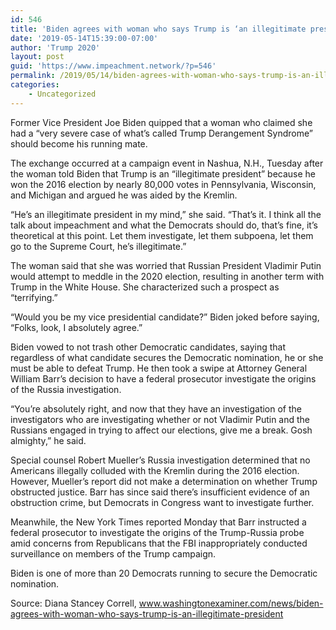 ```yaml
---
id: 546
title: 'Biden agrees with woman who says Trump is ‘an illegitimate president’'
date: '2019-05-14T15:39:00-07:00'
author: 'Trump 2020'
layout: post
guid: 'https://www.impeachment.network/?p=546'
permalink: /2019/05/14/biden-agrees-with-woman-who-says-trump-is-an-illegitimate-president/
categories:
    - Uncategorized
---
```


Former Vice President Joe Biden quipped that a woman who claimed she had a “very severe case of what’s called Trump Derangement Syndrome” should become his running mate.

The exchange occurred at a campaign event in Nashua, N.H., Tuesday after the woman told Biden that Trump is an “illegitimate president” because he won the 2016 election by nearly 80,000 votes in Pennsylvania, Wisconsin, and Michigan and argued he was aided by the Kremlin.

“He’s an illegitimate president in my mind,” she said. “That’s it. I think all the talk about impeachment and what the Democrats should do, that’s fine, it’s theoretical at this point. Let them investigate, let them subpoena, let them go to the Supreme Court, he’s illegitimate.”

The woman said that she was worried that Russian President Vladimir Putin would attempt to meddle in the 2020 election, resulting in another term with Trump in the White House. She characterized such a prospect as “terrifying.”

“Would you be my vice presidential candidate?” Biden joked before saying, “Folks, look, I absolutely agree.”

Biden vowed to not trash other Democratic candidates, saying that regardless of what candidate secures the Democratic nomination, he or she must be able to defeat Trump. He then took a swipe at Attorney General William Barr’s decision to have a federal prosecutor investigate the origins of the Russia investigation.

“You’re absolutely right, and now that they have an investigation of the investigators who are investigating whether or not Vladimir Putin and the Russians engaged in trying to affect our elections, give me a break. Gosh almighty,” he said.

Special counsel Robert Mueller’s Russia investigation determined that no Americans illegally colluded with the Kremlin during the 2016 election. However, Mueller’s report did not make a determination on whether Trump obstructed justice. Barr has since said there’s insufficient evidence of an obstruction crime, but Democrats in Congress want to investigate further.

Meanwhile, the New York Times reported Monday that Barr instructed a federal prosecutor to investigate the origins of the Trump-Russia probe amid concerns from Republicans that the FBI inappropriately conducted surveillance on members of the Trump campaign.

Biden is one of more than 20 Democrats running to secure the Democratic nomination.

Source: Diana Stancey Correll, www.washingtonexaminer.com/news/biden-agrees-with-woman-who-says-trump-is-an-illegitimate-president